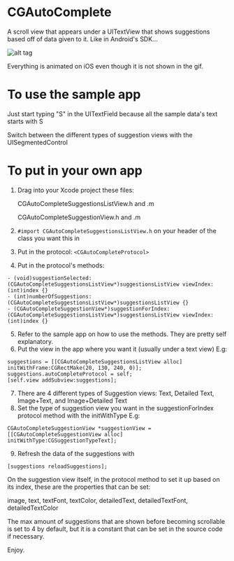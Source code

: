 CGAutoComplete
==============

A scroll view that appears under a UITextView that shows suggestions based off of data given to it. Like in Android's SDK...

![alt tag](http://chrisgalz.com/cgauto1.gif)

Everything is animated on iOS even though it is not shown in the gif.

To use the sample app
=======================
Just start typing "S" in the UITextField because all the sample data's text starts with S

Switch between the different types of suggestion views with the UISegmentedControl

To put in your own app
=======================
1. Drag into your Xcode project these files:

   CGAutoCompleteSuggestionsListView.h and .m

   CGAutoCompleteSuggestionView.h and .m

2. ```#import CGAutoCompleteSuggestionsListView.h``` on your header of the class you want this in
3. Put in the protocol: ```<CGAutoCompleteProtocol>```
4. Put in the protocol's methods:

```objc
- (void)suggestionSelected:(CGAutoCompleteSuggestionsListView*)suggestionsListView viewIndex:(int)index {}
- (int)numberOfSuggestions:(CGAutoCompleteSuggestionsListView*)suggestionsListView {}
- (CGAutoCompleteSuggestionView*)suggestionForIndex:(CGAutoCompleteSuggestionsListView*)suggestionsListView viewIndex:(int)index {}
```

5. Refer to the sample app on how to use the methods. They are pretty self explanatory.
6. Put the view in the app where you want it (usually under a text view) E.g:

```objc 
suggestions = [[CGAutoCompleteSuggestionsListView alloc] initWithFrame:CGRectMake(20, 130, 240, 0)];
suggestions.autoCompleteProtocol = self;
[self.view addSubview:suggestions];
```

7. There are 4 different types of Suggestion views: Text, Detailed Text, Image+Text, and Image+Detailed Text
8. Set the type of suggestion view you want in the suggestionForIndex protocol method with the initWithType E.g:

```objc
CGAutoCompleteSuggestionView *suggestionView = [[CGAutoCompleteSuggestionView alloc] initWithType:CGSuggestionTypeText];
```

9. Refresh the data of the suggestions with

```objc
[suggestions reloadSuggestions];
```

On the suggestion view itself, in the protocol method to set it up based on its index, these are the properties that can be set:

image, text, textFont, textColor, detailedText, detailedTextFont, detailedTextColor

The max amount of suggestions that are shown before becoming scrollable is set to 4 by default, but it is a constant that can be set in the source code if necessary.

Enjoy.
